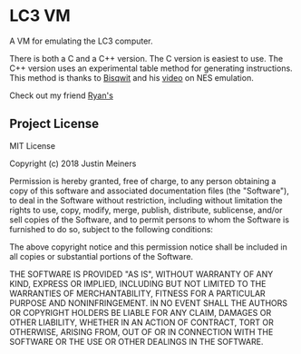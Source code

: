 # LC3 VM

A VM for emulating the LC3 computer. 

There is both a C and a C++ version. The C version is easiest to use. The C++ version uses an experimental table method for generating instructions. This method is thanks to [Bisqwit](https://github.com/bisqwit) and his [video](https://www.youtube.com/watch?v=QIUVSD3yqqE) on NES emulation.

Check out my friend [Ryan's](https://github.com/rpendleton/c-lc3sim)


## Project License

MIT License

Copyright (c) 2018 Justin Meiners

Permission is hereby granted, free of charge, to any person obtaining a copy of this software and associated documentation files (the "Software"), to deal in the Software without restriction, including without limitation the rights to use, copy, modify, merge, publish, distribute, sublicense, and/or sell copies of the Software, and to permit persons to whom the Software is furnished to do so, subject to the following conditions:

The above copyright notice and this permission notice shall be included in all copies or substantial portions of the Software.

THE SOFTWARE IS PROVIDED "AS IS", WITHOUT WARRANTY OF ANY KIND, EXPRESS OR IMPLIED, INCLUDING BUT NOT LIMITED TO THE WARRANTIES OF MERCHANTABILITY, FITNESS FOR A PARTICULAR PURPOSE AND NONINFRINGEMENT. IN NO EVENT SHALL THE AUTHORS OR COPYRIGHT HOLDERS BE LIABLE FOR ANY CLAIM, DAMAGES OR OTHER LIABILITY, WHETHER IN AN ACTION OF CONTRACT, TORT OR OTHERWISE, ARISING FROM, OUT OF OR IN CONNECTION WITH THE SOFTWARE OR THE USE OR OTHER DEALINGS IN THE SOFTWARE.


